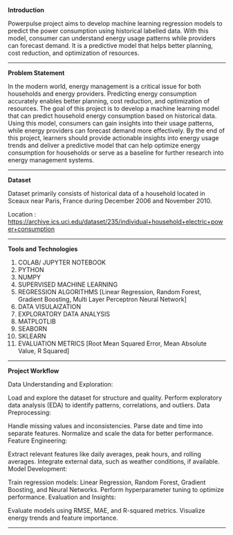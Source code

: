 **Introduction**

Powerpulse project aims to develop machine learning regression models to predict the power consumption using historical labelled data. With this model, consumer can understand energy usage patterns while providers can forecast demand.​ It is a predictive model that helps better planning, cost reduction, and optimization of resources.

-------------------------------------------------------------------------------

**Problem Statement**

In the modern world, energy management is a critical issue for both households and energy providers. Predicting energy consumption accurately enables better planning, cost reduction, and optimization of resources. The goal of this project is to develop a machine learning model that can predict household energy consumption based on historical data. Using this model, consumers can gain insights into their usage patterns, while energy providers can forecast demand more effectively.
By the end of this project, learners should provide actionable insights into energy usage trends and deliver a predictive model that can help optimize energy consumption for households or serve as a baseline for further research into energy management systems.

-------------------------------------------------------------------------------

**Dataset**

Dataset primarily consists of historical data of a household located in Sceaux near Paris, France during December 2006 and November 2010.

Location : https://archive.ics.uci.edu/dataset/235/individual+household+electric+power+consumption

-------------------------------------------------------------------------------

**Tools and Technologies**

  1. COLAB/ JUPYTER NOTEBOOK
  2. PYTHON
  3. NUMPY
  4. SUPERVISED MACHINE LEARNING
  5. REGRESSION ALGORITHMS [Linear Regression, Random Forest, Gradient Boosting, Multi Layer Perceptron Neural Network]
  6. DATA VISULAIZATION
  7. EXPLORATORY DATA ANALYSIS
  8. MATPLOTLIB
  9. SEABORN
  10. SKLEARN
  11. EVALUATION METRICS [Root Mean Squared Error, Mean Absolute Value, R Squared]

-------------------------------------------------------------------------------

**Project Workflow**

Data Understanding and Exploration:

Load and explore the dataset for structure and quality.
Perform exploratory data analysis (EDA) to identify patterns, correlations, and outliers.
Data Preprocessing:

Handle missing values and inconsistencies.
Parse date and time into separate features.
Normalize and scale the data for better performance.
Feature Engineering:

Extract relevant features like daily averages, peak hours, and rolling averages.
Integrate external data, such as weather conditions, if available.
Model Development:

Train regression models: Linear Regression, Random Forest, Gradient Boosting, and Neural Networks.
Perform hyperparameter tuning to optimize performance.
Evaluation and Insights:

Evaluate models using RMSE, MAE, and R-squared metrics.
Visualize energy trends and feature importance.
  
-------------------------------------------------------------------------------
